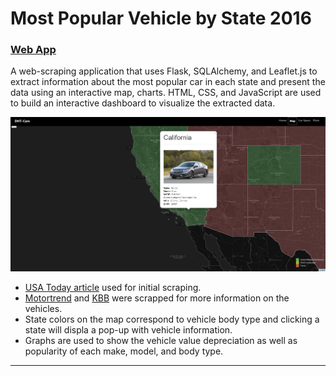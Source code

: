 # Most Popular Vehicle by State 2016

### [Web App](https://dht-cars.herokuapp.com/)

A web-scraping application that uses Flask, SQLAlchemy, and Leaflet.js to extract information about the most popular car in each state and present the data using an interactive map, charts. HTML, CSS, and JavaScript are used to build an interactive dashboard to visualize the extracted data.

![Screenshot](screenshots/dht-map.png)

* [USA Today article](https://www.usatoday.com/story/news/nation-now/2017/08/30/these-most-popular-cars-and-trucks-every-state/478537001/) used for initial scraping.
* [Motortrend](https://www.motortrend.com) and [KBB](https://www.kbb.com) were scrapped for more information on the vehicles.
* State colors on the map correspond to vehicle body type and clicking a state will displa a pop-up with vehicle information.
* Graphs are used to show the vehicle value depreciation as well as popularity of each make, model, and body type.

- - -